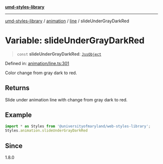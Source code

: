 [**umd-styles-library**](../../../../README.md)

***

[umd-styles-library](../../../../modules.md) / [animation](../../../README.md) / [line](../README.md) / slideUnderGrayDarkRed

# Variable: slideUnderGrayDarkRed

> `const` **slideUnderGrayDarkRed**: [`JssObject`](../../../../utilities/namespaces/transform/type-aliases/JssObject.md)

Defined in: [animation/line.ts:301](https://github.com/UMD-Digital/design-system/blob/8c958a0419ab79ba8bcba0aabd12f79a69ac5834/packages/styles/source/animation/line.ts#L301)

Color change from gray dark to red.

## Returns

Slide under animation line with change from gray dark to red.

## Example

```typescript
import * as Styles from '@universityofmaryland/web-styles-library';
Styles.animation.slideUnderGrayDarkRed
```

## Since

1.8.0
